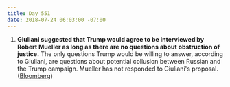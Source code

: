 ```yaml
---
title: Day 551
date: 2018-07-24 06:03:00 -07:00
---
```


1. **Giuliani suggested that Trump would agree to be interviewed by Robert Mueller as long as there are no questions about obstruction of justice.** The only questions Trump would be willing to answer, according to Giuliani, are questions about potential collusion between Russian and the Trump campaign. Mueller has not responded to Giuliani's proposal. ([Bloomberg](https://www.bloomberg.com/news/articles/2018-07-24/trump-s-lawyers-submit-proposal-to-mueller-on-interview-terms))